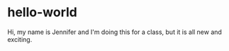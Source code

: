 # hello-world
Hi, my name is Jennifer and I'm doing this for a class, but it is all new and exciting.
